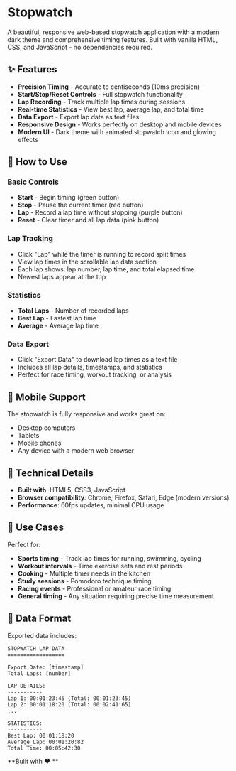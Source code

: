 # Stopwatch

A beautiful, responsive web-based stopwatch application with a modern dark theme and comprehensive timing features. Built with vanilla HTML, CSS, and JavaScript - no dependencies required.

## ✨ Features

- **Precision Timing** - Accurate to centiseconds (10ms precision)
- **Start/Stop/Reset Controls** - Full stopwatch functionality
- **Lap Recording** - Track multiple lap times during sessions
- **Real-time Statistics** - View best lap, average lap, and total time
- **Data Export** - Export lap data as text files
- **Responsive Design** - Works perfectly on desktop and mobile devices
- **Modern UI** - Dark theme with animated stopwatch icon and glowing effects

## 🎯 How to Use

### Basic Controls
- **Start** - Begin timing (green button)
- **Stop** - Pause the current timer (red button)
- **Lap** - Record a lap time without stopping (purple button)
- **Reset** - Clear timer and all lap data (pink button)

### Lap Tracking
- Click "Lap" while the timer is running to record split times
- View lap times in the scrollable lap data section
- Each lap shows: lap number, lap time, and total elapsed time
- Newest laps appear at the top

### Statistics
- **Total Laps** - Number of recorded laps
- **Best Lap** - Fastest lap time
- **Average** - Average lap time

### Data Export
- Click "Export Data" to download lap times as a text file
- Includes all lap details, timestamps, and statistics
- Perfect for race timing, workout tracking, or analysis

## 📱 Mobile Support

The stopwatch is fully responsive and works great on:
- Desktop computers
- Tablets
- Mobile phones
- Any device with a modern web browser

## 🔧 Technical Details

- **Built with**: HTML5, CSS3, JavaScript
- **Browser compatibility**: Chrome, Firefox, Safari, Edge (modern versions)
- **Performance**: 60fps updates, minimal CPU usage


## 🎪 Use Cases

Perfect for:
- **Sports timing** - Track lap times for running, swimming, cycling
- **Workout intervals** - Time exercise sets and rest periods  
- **Cooking** - Multiple timer needs in the kitchen
- **Study sessions** - Pomodoro technique timing
- **Racing events** - Professional or amateur race timing
- **General timing** - Any situation requiring precise time measurement

## 🔄 Data Format

Exported data includes:
```
STOPWATCH LAP DATA
==================

Export Date: [timestamp]
Total Laps: [number]

LAP DETAILS:
-----------
Lap 1: 00:01:23:45 (Total: 00:01:23:45)
Lap 2: 00:01:18:20 (Total: 00:02:41:65)
...

STATISTICS:
-----------
Best Lap: 00:01:18:20
Average Lap: 00:01:20:82
Total Time: 00:05:42:30
```


**Built with ❤️ **
